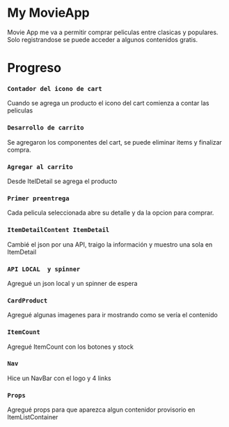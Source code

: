 # My MovieApp

Movie App me va a permitir comprar peliculas entre clasicas y populares.
Solo registrandose se puede acceder a algunos contenidos gratis.

# Progreso

### `Contador del icono de cart`

Cuando se agrega un producto el icono del cart comienza a contar las peliculas

### `Desarrollo de carrito`

Se agregaron los componentes del cart, se puede eliminar items y finalizar compra.

### `Agregar al carrito`

Desde ItelDetail se agrega el producto

### `Primer preentrega`

Cada pelicula seleccionada abre su detalle y da la opcion para comprar.

### `ItemDetailContent ItemDetail`

Cambié el json por una API, traigo la información y muestro una sola en ItemDetail

### `API LOCAL  y spinner`

Agregué un json local y un spinner de espera

### `CardProduct`

Agregué algunas imagenes para ir mostrando como se vería el contenido

### `ItemCount`

Agregué ItemCount con los botones y stock

### `Nav`

Hice un NavBar con el logo y 4 links

### `Props`

Agregué props para que aparezca algun contenidor provisorio en ItemListContainer
